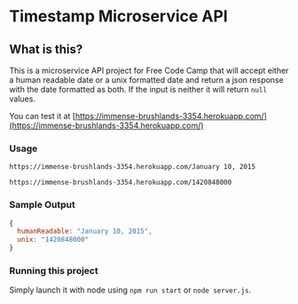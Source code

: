 # Timestamp Microservice API

## What is this?

This is a microservice API project for Free Code Camp that will accept either a human
readable date or a unix formatted date and return a json response with the date formatted
as both. If the input is neither it will return `null` values.

You can test it at [https://immense-brushlands-3354.herokuapp.com/](https://immense-brushlands-3354.herokuapp.com/)

### Usage

```
https://immense-brushlands-3354.herokuapp.com/January 10, 2015
```
```
https://immense-brushlands-3354.herokuapp.com/1420848000
```

### Sample Output

```javascript
{
  humanReadable: "January 10, 2015",
  unix: "1420848000"
}
```

### Running this project

Simply launch it with node using `npm run start` or `node server.js`.
